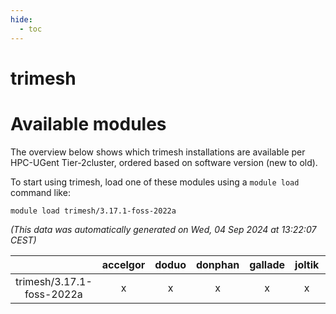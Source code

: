 ```yaml
---
hide:
  - toc
---
```


trimesh
=======

# Available modules


The overview below shows which trimesh installations are available per HPC-UGent Tier-2cluster, ordered based on software version (new to old).

To start using trimesh, load one of these modules using a `module load` command like:

```shell
module load trimesh/3.17.1-foss-2022a
```

*(This data was automatically generated on Wed, 04 Sep 2024 at 13:22:07 CEST)*  

| |accelgor|doduo|donphan|gallade|joltik|shinx|skitty|
| :---: | :---: | :---: | :---: | :---: | :---: | :---: | :---: |
|trimesh/3.17.1-foss-2022a|x|x|x|x|x|x|x|
